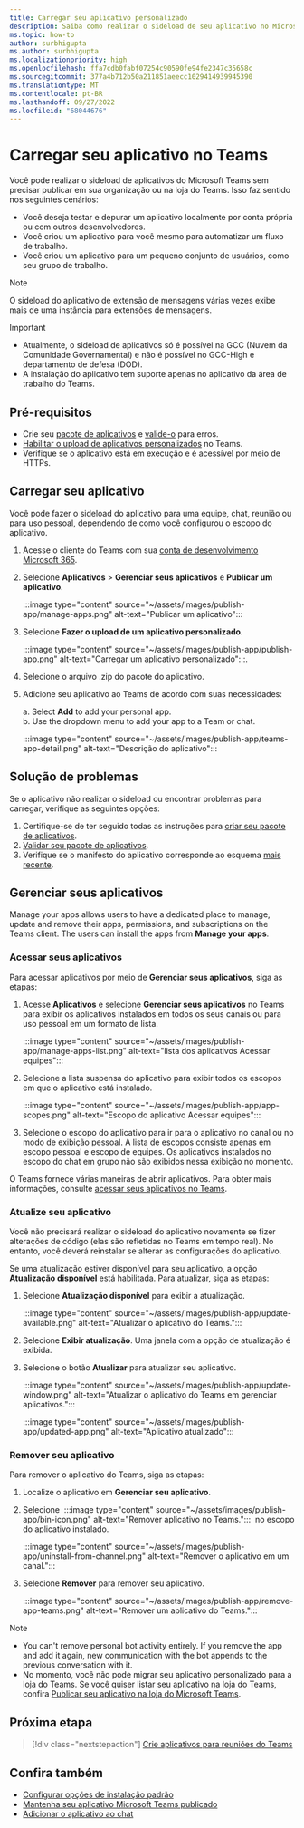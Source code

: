 ```yaml
---
title: Carregar seu aplicativo personalizado
description: Saiba como realizar o sideload de seu aplicativo no Microsoft Teams. O sideload é comum ao testar e depurar um aplicativo durante o desenvolvimento.
ms.topic: how-to
author: surbhigupta
ms.author: surbhigupta
ms.localizationpriority: high
ms.openlocfilehash: ffa7cdb0fabf07254c90590fe94fe2347c35658c
ms.sourcegitcommit: 377a4b712b50a211851aeecc1029414939945390
ms.translationtype: MT
ms.contentlocale: pt-BR
ms.lasthandoff: 09/27/2022
ms.locfileid: "68044676"
---
```

# <a name="upload-your-app-in-teams"></a>Carregar seu aplicativo no Teams

Você pode realizar o sideload de aplicativos do Microsoft Teams sem precisar publicar em sua organização ou na loja do Teams. Isso faz sentido nos seguintes cenários:

* Você deseja testar e depurar um aplicativo localmente por conta própria ou com outros desenvolvedores.
* Você criou um aplicativo para você mesmo para automatizar um fluxo de trabalho.
* Você criou um aplicativo para um pequeno conjunto de usuários, como seu grupo de trabalho.

> [!NOTE]
> O sideload do aplicativo de extensão de mensagens várias vezes exibe mais de uma instância para extensões de mensagens.

> [!IMPORTANT]
>
> * Atualmente, o sideload de aplicativos só é possível na GCC (Nuvem da Comunidade Governamental) e não é possível no GCC-High e departamento de defesa (DOD).
> * A instalação do aplicativo tem suporte apenas no aplicativo da área de trabalho do Teams.

## <a name="prerequisites"></a>Pré-requisitos

* Crie seu [pacote de aplicativos](~/concepts/build-and-test/apps-package.md) e [valide-o](https://dev.teams.microsoft.com/appvalidation.html) para erros.
* [Habilitar o upload de aplicativos personalizados](~/concepts/build-and-test/prepare-your-o365-tenant.md#enable-custom-teams-apps-and-turn-on-custom-app-uploading) no Teams.
* Verifique se o aplicativo está em execução e é acessível por meio de HTTPs.

## <a name="upload-your-app"></a>Carregar seu aplicativo

Você pode fazer o sideload do aplicativo para uma equipe, chat, reunião ou para uso pessoal, dependendo de como você configurou o escopo do aplicativo.

1. Acesse o cliente do Teams com sua [conta de desenvolvimento Microsoft 365](https://developer.microsoft.com/en-us/microsoft-365/dev-program).
1. Selecione **Aplicativos** > **Gerenciar seus aplicativos** e **Publicar um aplicativo**.

    :::image type="content" source="~/assets/images/publish-app/manage-apps.png" alt-text="Publicar um aplicativo":::

1. Selecione **Fazer o upload de um aplicativo personalizado**.

   :::image type="content" source="~/assets/images/publish-app/publish-app.png" alt-text="Carregar um aplicativo personalizado":::.

1. Selecione o arquivo .zip do pacote do aplicativo.
1. Adicione seu aplicativo ao Teams de acordo com suas necessidades:</br>

   a. Select **Add** to add your personal app.</br>
   b. Use the dropdown menu to add your app to a Team or chat.

    :::image type="content" source="~/assets/images/publish-app/teams-app-detail.png" alt-text="Descrição do aplicativo":::

## <a name="troubleshoot"></a>Solução de problemas

Se o aplicativo não realizar o sideload ou encontrar problemas para carregar, verifique as seguintes opções:

1. Certifique-se de ter seguido todas as instruções para [criar seu pacote de aplicativos](../../concepts/build-and-test/apps-package.md).
1. [Validar seu pacote de aplicativos](https://dev.teams.microsoft.com/appvalidation.html).
1. Verifique se o manifesto do aplicativo corresponde ao esquema [mais recente](../../resources/schema/manifest-schema.md).

## <a name="manage-your-apps"></a>Gerenciar seus aplicativos

Manage your apps allows users to have a dedicated place to manage, update and remove their apps, permissions, and subscriptions on the Teams client. The users can install the apps from **Manage your apps**.

### <a name="access-your-app"></a>Acessar seus aplicativos

Para acessar aplicativos por meio de **Gerenciar seus aplicativos**, siga as etapas:

1. Acesse **Aplicativos** e selecione **Gerenciar seus aplicativos** no Teams para exibir os aplicativos instalados em todos os seus canais ou para uso pessoal em um formato de lista.

    :::image type="content" source="~/assets/images/publish-app/manage-apps-list.png" alt-text="lista dos aplicativos Acessar equipes":::

1. Selecione a lista suspensa do aplicativo para exibir todos os escopos em que o aplicativo está instalado.

    :::image type="content" source="~/assets/images/publish-app/app-scopes.png" alt-text="Escopo do aplicativo Acessar equipes":::

1. Selecione o escopo do aplicativo para ir para o aplicativo no canal ou no modo de exibição pessoal. A lista de escopos consiste apenas em escopo pessoal e escopo de equipes. Os aplicativos instalados no escopo do chat em grupo não são exibidos nessa exibição no momento.

O Teams fornece várias maneiras de abrir aplicativos. Para obter mais informações, consulte [acessar seus aplicativos no Teams](https://support.microsoft.com/office/access-your-apps-in-teams-0758cb09-9e85-40e7-a974-51df7734646a).

### <a name="update-your-app"></a>Atualize seu aplicativo

Você não precisará realizar o sideload do aplicativo novamente se fizer alterações de código (elas são refletidas no Teams em tempo real). No entanto, você deverá reinstalar se alterar as configurações do aplicativo.

Se uma atualização estiver disponível para seu aplicativo, a opção **Atualização disponível** está habilitada. Para atualizar, siga as etapas:

1. Selecione **Atualização disponível** para exibir a atualização.

     :::image type="content" source="~/assets/images/publish-app/update-available.png" alt-text="Atualizar o aplicativo do Teams.":::

1. Selecione **Exibir atualização**. Uma janela com a opção de atualização é exibida.
1. Selecione o botão **Atualizar** para atualizar seu aplicativo.

     :::image type="content" source="~/assets/images/publish-app/update-window.png" alt-text="Atualizar o aplicativo do Teams em gerenciar aplicativos.":::

     :::image type="content" source="~/assets/images/publish-app/updated-app.png" alt-text="Aplicativo atualizado":::

### <a name="remove-your-app"></a>Remover seu aplicativo

Para remover o aplicativo do Teams, siga as etapas:

1. Localize o aplicativo em **Gerenciar seu aplicativo**.

1. Selecione &nbsp;:::image type="content" source="~/assets/images/publish-app/bin-icon.png" alt-text="Remover aplicativo no Teams.":::&nbsp; no escopo do aplicativo instalado.

    :::image type="content" source="~/assets/images/publish-app/uninstall-from-channel.png" alt-text="Remover o aplicativo em um canal.":::

1. Selecione **Remover** para remover seu aplicativo.

    :::image type="content" source="~/assets/images/publish-app/remove-app-teams.png" alt-text="Remover um aplicativo do Teams.":::

> [!NOTE]
>
> * You can't remove personal bot activity entirely. If you remove the app and add it again, new communication with the bot appends to the previous conversation with it.
> * No momento, você não pode migrar seu aplicativo personalizado para a loja do Teams. Se você quiser listar seu aplicativo na loja do Teams, confira [Publicar seu aplicativo na loja do Microsoft Teams](appsource/publish.md).

## <a name="next-step"></a>Próxima etapa

> [!div class="nextstepaction"]
>[Crie aplicativos para reuniões do Teams](../../apps-in-teams-meetings/teams-apps-in-meetings.md)

## <a name="see-also"></a>Confira também

* [Configurar opções de instalação padrão](~/concepts/deploy-and-publish/add-default-install-scope.md)
* [Mantenha seu aplicativo Microsoft Teams publicado](~/concepts/deploy-and-publish/appsource/post-publish/overview.md)
* [Adicionar o aplicativo ao chat](/graph/api/chat-post-installedapps)
